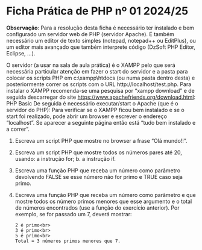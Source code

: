 # Ficha Prática de PHP nº 01 2024/25

**Observação**: Para a resolução desta ficha é necessário ter instalado e bem configurado um servidor web de PHP (servidor Apache). É também necessário um editor de texto simples (notepad, notepad++ ou EditPlus), ou um 
editor mais avançado que também interprete código (DzSoft PHP Editor, Eclipse, …).

O servidor (a usar na sala de aula prática) é o XAMPP pelo que será necessária particular atenção em fazer o start do servidor e a pasta para colocar os scripts PHP em c:\xampp\htdocs (ou numa pasta dentro desta) e 
posteriormente correr os scripts com o URL http://localhost/test.php.
Para instalar o XAMPP recomenda-se uma pesquisa por “xampp download” e de seguida descarregar do site https://www.apachefriends.org/download.html: PHP Basic
De seguida é necessário executar/start o Apache (que é o servidor do PHP):
Para verificar se o XAMPP ficou bem instalado e se o start foi realizado, pode abrir um browser e escrever o endereço “localhost”. Se aparecer a seguinte página então está “tudo bem instalado e a correr”.

1. Escreva um script PHP que mostre no browser a frase “Olá mundo!!”.
2. Escreva um script PHP que mostre todos os números pares até 20, usando:
  a instrução for;
  b. a instrução if.
3. Escreva uma função PHP que receba um número como parâmetro devolvendo FALSE se esse número não for primo e TRUE caso seja primo.
4. Escreva uma função PHP que receba um número como parâmetro e que mostre todos os número primos menores que esse argumento e o total de números encontrados (use a função do exercício anterior). Por exemplo, se for passado
   um 7, deverá mostrar:<br>
   
       2 é primo<br>
       3 é primo<br>
       5 é primo<br>
       Total = 3 números primos menores que 7.

